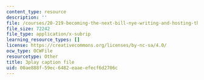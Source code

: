 ```yaml
---
content_type: resource
description: ''
file: /courses/20-219-becoming-the-next-bill-nye-writing-and-hosting-the-educational-show-january-iap-2015/00ae888f59ec6482eaaeefecf6d2706c_ZMe7jSsPmW4.srt
file_size: 72242
file_type: application/x-subrip
learning_resource_types: []
license: https://creativecommons.org/licenses/by-nc-sa/4.0/
ocw_type: OCWFile
resourcetype: Other
title: 3play caption file
uid: 00ae888f-59ec-6482-eaae-efecf6d2706c
---
```


